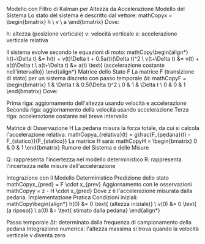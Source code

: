 Modello con Filtro di Kalman per Altezza da Accelerazione
Modello del Sistema
Lo stato del sistema è descritto dal vettore:
mathCopyx = \begin{bmatrix} h \\ v \\ a \end{bmatrix}
Dove:

h: altezza (posizione verticale)
v: velocità verticale
a: accelerazione verticale relativa

Il sistema evolve secondo le equazioni di moto:
mathCopy\begin{align*}
h(t+\Delta t) &= h(t) + v(t)\Delta t + 0.5a(t)(\Delta t)^2 \\
v(t+\Delta t) &= v(t) + a(t)\Delta t \\
a(t+\Delta t) &= a(t) \text{ (accelerazione costante nell'intervallo)}
\end{align*}
Matrice dello Stato F
La matrice F (transizione di stato) per un sistema discreto con passo temporale Δt:
mathCopyF = \begin{bmatrix} 
1 & \Delta t & 0.5(\Delta t)^2 \\
0 & 1 & \Delta t \\
0 & 0 & 1
\end{bmatrix}
Dove:

Prima riga: aggiornamento dell'altezza usando velocità e accelerazione
Seconda riga: aggiornamento della velocità usando accelerazione
Terza riga: accelerazione costante nel breve intervallo

Matrice di Osservazione H
La pedana misura la forza totale, da cui si calcola l'accelerazione relativa:
mathCopya_{relativa}(t) = g\frac{F_{pedana}(t) - F_{statico}}{F_{statico}}
La matrice H sarà:
mathCopyH = \begin{bmatrix} 0 & 0 & 1 \end{bmatrix}
Rumore del Sistema e delle Misure

Q: rappresenta l'incertezza nel modello deterministico
R: rappresenta l'incertezza nelle misure dell'accelerazione

Integrazione con il Modello Deterministico
Predizione dello stato
mathCopyx_{pred} = F \cdot x_{prev}
Aggiornamento con le osservazioni
mathCopyy = z - H \cdot x_{pred}
Dove z è l'accelerazione misurata dalla pedana.
Implementazione Pratica
Condizioni iniziali:
mathCopy\begin{align*}
h(0) &= 0 \text{ (altezza iniziale)} \\
v(0) &= 0 \text{ (a riposo)} \\
a(0) &= \text{ stimato dalla pedana}
\end{align*}

Passo temporale Δt: determinato dalla frequenza di campionamento della pedana
Integrazione numerica: l'altezza massima si trova quando la velocità verticale v diventa zero
